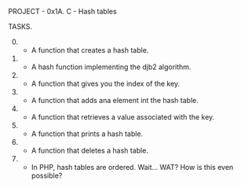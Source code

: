 PROJECT - 0x1A. C - Hash tables

TASKS.

0. -  A function that creates a hash table.

1. -  A hash function implementing the djb2 algorithm.

2. -  A function that gives you the index of the key.

3. -  A function that adds ana element int the hash table.

4. -  A function that retrieves a value associated with the key.

5. -  A function that prints a hash table.

6. -  A function that deletes a hash table.

7. -  In PHP, hash tables are ordered. Wait… WAT? How is this even possible?

